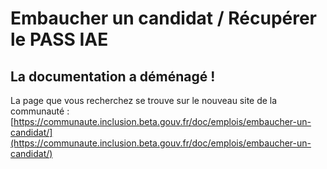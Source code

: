 # Embaucher un candidat / Récupérer le PASS IAE

## La documentation a déménagé !

La page que vous recherchez se trouve sur le nouveau site de la communauté : [https://communaute.inclusion.beta.gouv.fr/doc/emplois/embaucher-un-candidat/](https://communaute.inclusion.beta.gouv.fr/doc/emplois/embaucher-un-candidat/)
